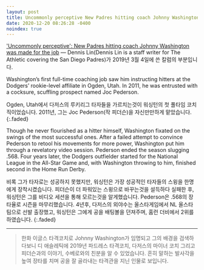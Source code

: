 ```yaml
---
layout: post
title: Uncommonly perceptive New Padres hitting coach Johnny Washington was made for the job
date: 2020-12-20 08:26:28 -0400
noindex: true
---
```


['Uncommonly perceptive': New Padres hitting coach Johnny Washington was made for the job](https://theathletic.com/848209/2019/03/04/uncommonly-perceptive-new-padres-hitting-coach-johnny-washington-was-made-for-the-job/) &mdash; Dennis Lin(Dennis Lin is a staff writer for The Athletic covering the San Diego Padres)가 2019년 3월 4일에 쓴 칼럼의 부분입니다.

Washington’s first full-time coaching job saw him instructing hitters at the Dodgers’ rookie-level affiliate in Ogden, Utah. In 2011, he was entrusted with a cocksure, scuffling prospect named Joc Pederson.

Ogden, Utah에서 다저스의 루키리그 타자들을 가르치는것이 워싱턴의 첫 풀타임 코치직이었습니다. 2011년, 그는 Joc Pederson(작 피더슨)을 자신만만하게 맡았습니다.
{:.faded}

Though he never flourished as a hitter himself, Washington fixated on the swings of the most successful ones. After a failed attempt to convince Pederson to retool his movements for more power, Washington put him through a revelatory video session. Pederson ended the season slugging .568. Four years later, the Dodgers outfielder started for the National League in the All-Star Game and, with Washington throwing to him, finished second in the Home Run Derby.

비록 그가 타자로는 성공하지 못했지만, 워싱턴은 가장 성공적인 타자들의 스윙을 한명에게 장착시켰습니다. 피더슨이 더 파워있는 스윙으로 바꾸는것을 설득하다 실패한 후, 워싱턴은 그를 비디오 세션을 통해 모르는것을 알게했습니다. Pederson은 .568의 장타율로 시즌을 마무리했습니다. 4년후, 다저스의 외야수는 올스타게임에서 NL 올스타팀으로 선발 출장했고, 워싱턴은 그에게 공을 배팅볼을 던져주며, 홈런 더비에서 2위를 하였습니다.
{:.faded}

---

> 한화 이글스 타격코치로 Johnny Washington가 임명되고 그의 배경을 검색하다보니 디 애슬레틱에 2019년 파드레스 타격코치, 다저스의 마이너 코치 그리고 피더슨과의 이야기, 수베로와의 친분을 알 수 있었습니다. 흔히 말하는 발사각을 높여 장타를 치며 공을 잘 골라내는 타격관을 지닌 인물로 보입니다.
